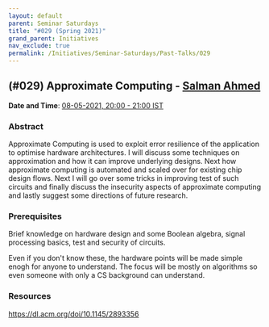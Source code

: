 ```yaml
---
layout: default
parent: Seminar Saturdays
title: "#029 (Spring 2021)"
grand_parent: Initiatives
nav_exclude: true
permalink: /Initiatives/Seminar-Saturdays/Past-Talks/029
---
```


(#029) **Approximate Computing** - [Salman Ahmed](mailto:salman.ahmed@research.iiit.ac.in)
------------

**Date and Time**: [08-05-2021, 20:00 - 21:00 IST]()

### Abstract
Approximate Computing is used to exploit error resilience of the application to optimise hardware architectures. I will discuss some techniques on approximation and how it can improve underlying designs. Next how approximate computing is automated and scaled over for existing chip design flows. Next I will go over some tricks in improving test of such circuits and finally discuss the insecurity aspects of approximate computing and lastly suggest some directions of future research.

### Prerequisites
Brief knowledge on hardware design and some Boolean algebra, signal processing basics, test and security of circuits.

Even if you don't know these, the hardware points will be made simple enogh for anyone to understand. The focus will be mostly on algorithms so even someone with only a CS background can understand.


### Resources
https://dl.acm.org/doi/10.1145/2893356

<!-- [Talk slides]() -->

<!-- <iframe width="600" height="400" src="https://www.youtube.com/watch?v=yQnGdkNhJQk" frameborder="0" allow="accelerometer; autoplay; clipboard-write; encrypted-media; gyroscope; picture-in-picture" allowfullscreen></iframe> -->


